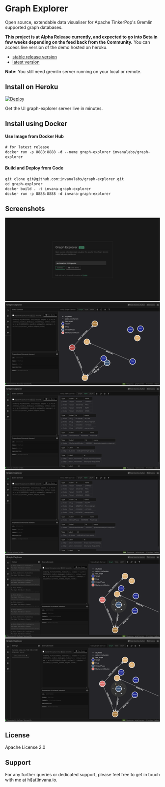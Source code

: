 # Graph Explorer

Open source, extendable data visualiser for Apache TinkerPop's Gremlin supported graph databases.

**This project is at Alpha Release currently, and expected 
to go into Beta in few weeks depending on the feed back
from the Community.** You can access live version of the demo hosted on heroku.
- [stable release version](http://graph-explorer.herokuapp.com/) 
- [latest version](http://graph-explorer-edge.herokuapp.com/) 

**Note:** You still need gremlin server running on your local or remote.


## Install on Heroku

[![Deploy](https://www.herokucdn.com/deploy/button.svg)](https://heroku.com/deploy?template=https://github.com/invanalabs/graph-explorer/tree/master)

Get the UI graph-explorer server live in minutes. 
 
 
 
## Install using Docker

#### Use Image from Docker Hub

```shell script.
# for latest release
docker run -p 8888:8888 -d --name graph-explorer invanalabs/graph-explorer

```

#### Build and Deploy from Code
```shell script
git clone git@github.com:invanalabs/graph-explorer.git
cd graph-explorer
docker build . -t invana-graph-explorer 
docker run -p 8888:8888 -d invana-graph-explorer
```

## Screenshots
![1](./docs/screenshots/1.png)
![2](./docs/screenshots/2.png)
![3](./docs/screenshots/3.png)
![4](./docs/screenshots/4.png)
![5](./docs/screenshots/5.png)
![6](./docs/screenshots/6.png)


## License

Apache License 2.0

## Support 

For any further queries or dedicated support, please feel free to get in touch with me at hi[at]invana.io.
